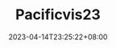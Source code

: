 ---
title: "Pacificvis23"
date: 2023-04-14T23:25:22+08:00
draft: false
content: Present our work on understanding 3D data videos at [PacificVis 2023](https://pvis2023.github.io/pvis2023/).
eventDate: 2023-04-14
---